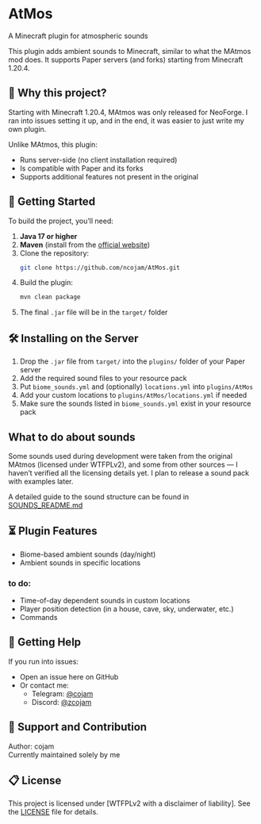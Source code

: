 # AtMos

A Minecraft plugin for atmospheric sounds

This plugin adds ambient sounds to Minecraft, similar to what the MAtmos mod does.
It supports Paper servers (and forks) starting from Minecraft 1.20.4.

## 🌸 Why this project?

Starting with Minecraft 1.20.4, MAtmos was only released for NeoForge. I ran into issues setting it up, and in the end, it was easier to just write my own plugin.

Unlike MAtmos, this plugin:
- Runs server-side (no client installation required)
- Is compatible with Paper and its forks
- Supports additional features not present in the original

## 🚀 Getting Started

To build the project, you’ll need:

1. **Java 17 or higher**
2. **Maven** (install from the [official website](https://maven.apache.org/))
3. Clone the repository:
    ```bash
    git clone https://github.com/ncojam/AtMos.git
    ```
4. Build the plugin:
    ```bash
    mvn clean package
    ```
5. The final `.jar` file will be in the `target/` folder

## 🛠 Installing on the Server

1. Drop the `.jar` file from `target/` into the `plugins/` folder of your Paper server
2. Add the required sound files to your resource pack
3. Put `biome_sounds.yml` and (optionally) `locations.yml` into `plugins/AtMos`
4. Add your custom locations to `plugins/AtMos/locations.yml` if needed
5. Make sure the sounds listed in `biome_sounds.yml` exist in your resource pack

## What to do about sounds

Some sounds used during development were taken from the original MAtmos (licensed under WTFPLv2), and some from other sources — I haven’t verified all the licensing details yet. I plan to release a sound pack with examples later.

A detailed guide to the sound structure can be found in [SOUNDS_README.md](SOUNDS_README.md)

## ⏳ Plugin Features

- Biome-based ambient sounds (day/night)
- Ambient sounds in specific locations
### to do:
- Time-of-day dependent sounds in custom locations
- Player position detection (in a house, cave, sky, underwater, etc.)
- Commands

## 🔮 Getting Help

If you run into issues:
- Open an issue here on GitHub
- Or contact me:
    - Telegram: [@cojam](https://t.me/cojam)
    - Discord: [@zcojam](cojam#6302)

## 👤 Support and Contribution

Author: cojam  
Currently maintained solely by me

## 📋 License

This project is licensed under [WTFPLv2 with a disclaimer of liability]. See the [LICENSE](./LICENSE.md) file for details.
